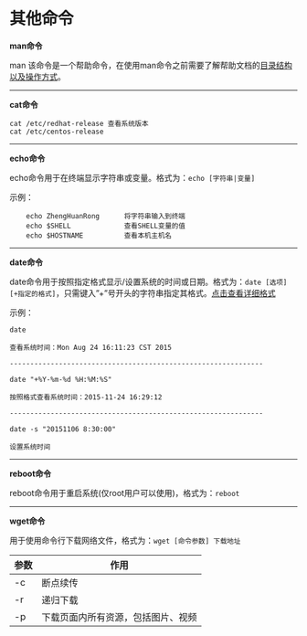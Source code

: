 # 其他命令

**man命令**

man 该命令是一个帮助命令，在使用man命令之前需要了解帮助文档的[目录结构以及操作方式](http://www.linuxprobe.com/chapter02/#22)。

---
**cat命令**

    cat /etc/redhat-release 查看系统版本
    cat /etc/centos-release 
    
---
**echo命令**

echo命令用于在终端显示字符串或变量。格式为：```echo [字符串|变量]```

示例：
            
        echo ZhengHuanRong      将字符串输入到终端
        echo $SHELL             查看SHELL变量的值
        echo $HOSTNAME          查看本机主机名

---
**date命令**

date命令用于按照指定格式显示/设置系统的时间或日期。格式为：```date [选项] [+指定的格式]```，只需键入”+”号开头的字符串指定其格式。[点击查看详细格式](http://www.linuxprobe.com/chapter02/#23)

示例：

    date 
        
    查看系统时间：Mon Aug 24 16:11:23 CST 2015    
    
    --------------------------------------------------------------
            
    date "+%Y-%m-%d %H:%M:%S"   
        
    按照格式查看系统时间：2015-11-24 16:29:12
    
    --------------------------------------------------------------
            
    date -s "20151106 8:30:00"  
        
    设置系统时间

---
**reboot命令**

reboot命令用于重启系统(仅root用户可以使用)，格式为：```reboot```

---
**wget命令**

用于使用命令行下载网络文件，格式为：```wget [命令参数] 下载地址```

| 参数 | 作用 |
| -- | -- |
| -c | 断点续传 |
| -r | 递归下载 |
| -p | 下载页面内所有资源，包括图片、视频|


